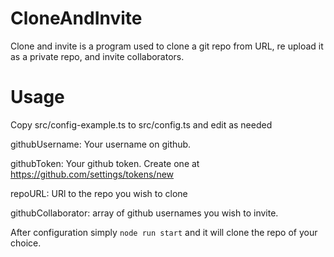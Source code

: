 # CloneAndInvite
Clone and invite is a program used to clone a git repo from URL, 
re upload it as a private repo, and invite collaborators.
# Usage
Copy src/config-example.ts to src/config.ts and edit as needed

githubUsername: Your username on github.

githubToken: Your github token. Create one at https://github.com/settings/tokens/new

repoURL: URl to the repo you wish to clone

githubCollaborator: array of github usernames you wish to invite.

After configuration simply ``node run start`` and it will clone the repo of your choice.
